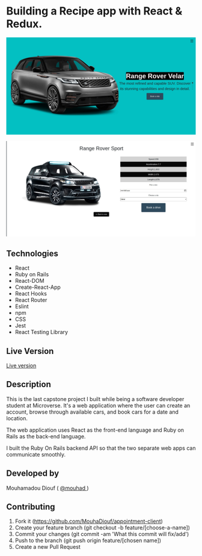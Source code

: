 # Building a Recipe app with React & Redux.
![screenshot](./src/Images/appointment_screenshot_one.jpg)


![screenshot](./src/Images/appointment_screenshot_two.jpg)


## Technologies

- React
- Ruby on Rails
- React-DOM
- Create-React-App
- React Hooks
- React Router
- Eslint
- npm
- CSS
- Jest
- React Testing Library

## Live Version 
<a href="https://appointcar.netlify.app/" target="_blank" > Live version </a>

## Description 
This is the last capstone project I built while being a software developer student at Microverse. It's a web application where the user can create an account, browse through available cars, and book cars for a date and location.

The web application uses React as the front-end language and Ruby on Rails as the back-end language. 

I built the Ruby On Rails backend API so that the two separate web apps can communicate smoothly.  


## Developed by

Mouhamadou Diouf ( <a href="https://github.com/MouhaDiouf"> @mouhad </a>)


## Contributing

1. Fork it (https://github.com/MouhaDiouf/appointment-client)
2. Create your feature branch (git checkout -b feature/[choose-a-name])
3. Commit your changes (git commit -am 'What this commit will fix/add')
4. Push to the branch (git push origin feature/[chosen name])
5. Create a new Pull Request
